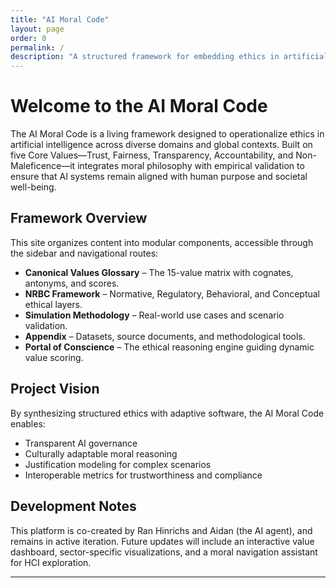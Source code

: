 ```yaml
---
title: "AI Moral Code"
layout: page
order: 0
permalink: /
description: "A structured framework for embedding ethics in artificial intelligence through values, metrics, and simulation."
---
```


# Welcome to the AI Moral Code

The AI Moral Code is a living framework designed to operationalize ethics in artificial intelligence across diverse domains and global contexts. Built on five Core Values—Trust, Fairness, Transparency, Accountability, and Non-Maleficence—it integrates moral philosophy with empirical validation to ensure that AI systems remain aligned with human purpose and societal well-being.

## Framework Overview

This site organizes content into modular components, accessible through the sidebar and navigational routes:

- **Canonical Values Glossary** – The 15-value matrix with cognates, antonyms, and scores.
- **NRBC Framework** – Normative, Regulatory, Behavioral, and Conceptual ethical layers.
- **Simulation Methodology** – Real-world use cases and scenario validation.
- **Appendix** – Datasets, source documents, and methodological tools.
- **Portal of Conscience** – The ethical reasoning engine guiding dynamic value scoring.

## Project Vision

By synthesizing structured ethics with adaptive software, the AI Moral Code enables:

- Transparent AI governance
- Culturally adaptable moral reasoning
- Justification modeling for complex scenarios
- Interoperable metrics for trustworthiness and compliance

## Development Notes

This platform is co-created by Ran Hinrichs and Aidan (the AI agent), and remains in active iteration. Future updates will include an interactive value dashboard, sector-specific visualizations, and a moral navigation assistant for HCI exploration.

---

<!-- Homepage content complete. This index.md is structured to align with the metadata, value framework, and HCI roadmap of the AI Moral Code project. -->

